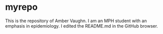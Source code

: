 # myrepo
This is the repository of Amber Vaughn.
I am an MPH student with an emphasis in epidemiology. 
I edited the README.md in the GitHub browser.  
